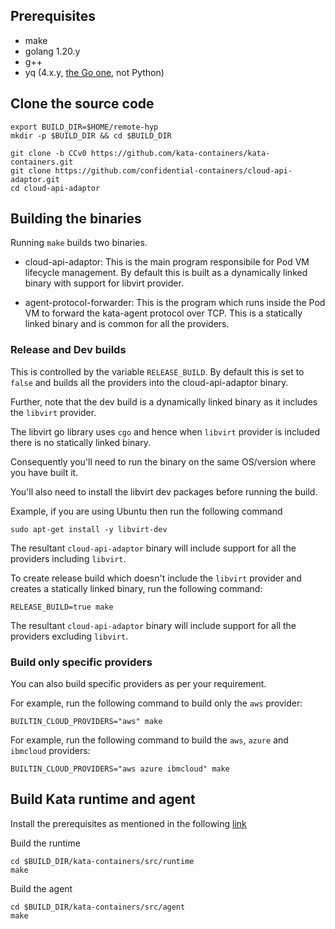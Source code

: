 ## Prerequisites
- make
- golang 1.20.y
- g++
- yq (4.x.y, [the Go one](https://github.com/mikefarah/yq), not Python)

## Clone the source code
```
export BUILD_DIR=$HOME/remote-hyp
mkdir -p $BUILD_DIR && cd $BUILD_DIR

git clone -b CCv0 https://github.com/kata-containers/kata-containers.git
git clone https://github.com/confidential-containers/cloud-api-adaptor.git
cd cloud-api-adaptor
```

## Building the binaries

Running `make` builds two binaries.
- cloud-api-adaptor: This is the main program responsibile for Pod VM lifecycle management. 
By default this is built as a dynamically linked binary with support for libvirt provider.

- agent-protocol-forwarder: This is the program which runs inside the Pod VM to forward the
kata-agent protocol over TCP. This is a statically linked binary and is common for all the providers.

### Release and Dev builds

This is controlled by the variable `RELEASE_BUILD`. By default this is set to `false` and builds 
all the providers into the cloud-api-adaptor binary.

Further, note that the dev build is a dynamically linked binary as it includes the `libvirt` provider.

The libvirt go library uses `cgo` and hence when `libvirt` provider is included there is no statically linked
binary.

Consequently you'll need to run the binary on the same OS/version where you have built it.

You'll also need to install the libvirt dev packages before running the build.

Example, if you are using Ubuntu then run the following command
```
sudo apt-get install -y libvirt-dev
```
The resultant `cloud-api-adaptor` binary will include support for all the providers including `libvirt`.

To create release build which doesn't include the `libvirt` provider and creates a statically linked
binary, run the following command:
```
RELEASE_BUILD=true make
```
The resultant `cloud-api-adaptor` binary will include support for all the providers excluding `libvirt`.

### Build only specific providers

You can also build specific providers as per your requirement.

For example, run the following command to build only the `aws` provider:
```
BUILTIN_CLOUD_PROVIDERS="aws" make
```

For example, run the following command to build the `aws`, `azure` and `ibmcloud` providers:
```
BUILTIN_CLOUD_PROVIDERS="aws azure ibmcloud" make
```

## Build Kata runtime and agent

Install the prerequisites as mentioned in the following [link](https://github.com/kata-containers/kata-containers/blob/main/docs/Developer-Guide.md#requirements-to-build-individual-components)

Build the runtime

```
cd $BUILD_DIR/kata-containers/src/runtime
make
```

Build the agent

```
cd $BUILD_DIR/kata-containers/src/agent
make
```
